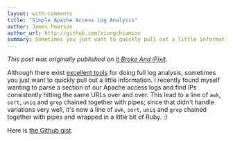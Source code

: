 ```yaml
---
layout: with-comments
title: "Simple Apache Access Log Analysis"
author: James Pearson
author_url: http://github.com/xiongchiamiov
summary: Sometimes you just want to quickly pull out a little information.
---
```


<i>This post was originally published on [It Broke And iFixit](http://itbrokeand.ifixit.com/2012/08/16/simple-apache-access-log-analysis.html).</i>

Although there exist [excellent tools][awstats] for doing full log analysis,
sometimes you just want to quickly pull out a little information.  I recently
found myself wanting to parse a section of our Apache access logs and find IPs
consistently hitting the same URLs over and over.  This lead to a line of
`awk`, `sort`, `uniq` and `grep` chained together with pipes; since that didn't
handle variations very well, it's now a line of `awk`, `sort`, `uniq` and
`grep` chained together with pipes and wrapped in a little bit of Ruby. :)

<script src="https://gist.github.com/3252053.js?file=analyze_access_log.rb"></script>
Here is [the Github gist][gist].

[awstats]: http://awstats.sourceforge.net/
[gist]: https://gist.github.com/3252053

